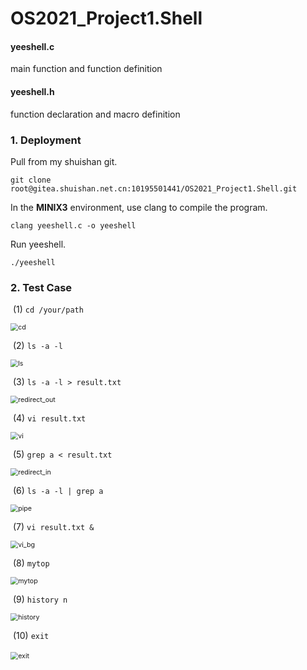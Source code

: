 # OS2021_Project1.Shell



#### yeeshell.c

main function and function definition

#### yeeshell.h

function declaration and macro definition



### 1. Deployment

Pull from my shuishan git.

```shell
git clone root@gitea.shuishan.net.cn:10195501441/OS2021_Project1.Shell.git
```

In the **MINIX3** environment, use clang to compile the program.

```shell
clang yeeshell.c -o yeeshell
```

Run yeeshell.

```shell
./yeeshell
```



### 2. Test Case

​	(1) `cd /your/path`

<img src="http://gitea.shuishan.net.cn/10195501441/OS2021_Project1.Shell/raw/branch/master/lab_report/test_case_img/cd.png" alt="cd" style="zoom: 76%;" />

​	(2) `ls -a -l`

<img src="http://gitea.shuishan.net.cn/10195501441/OS2021_Project1.Shell/raw/branch/master/lab_report/test_case_img/ls.png" alt="ls" style="zoom:76%;" />

​	(3) `ls -a -l > result.txt`

<img src="http://gitea.shuishan.net.cn/10195501441/OS2021_Project1.Shell/raw/branch/master/lab_report/test_case_img/redirect_out.png" alt="redirect_out" style="zoom:76%;" />

​	(4) `vi result.txt`

<img src="http://gitea.shuishan.net.cn/10195501441/OS2021_Project1.Shell/raw/branch/master/lab_report/test_case_img/vi.png" alt="vi" style="zoom:76%;" />

​	(5) `grep a < result.txt`

<img src="http://gitea.shuishan.net.cn/10195501441/OS2021_Project1.Shell/raw/branch/master/lab_report/test_case_img/redirect_in.png" alt="redirect_in" style="zoom:76%;" />

​	(6) `ls -a -l | grep a  `

<img src="http://gitea.shuishan.net.cn/10195501441/OS2021_Project1.Shell/raw/branch/master/lab_report/test_case_img/pipe.png" alt="pipe" style="zoom:76%;" />

​	(7) `vi result.txt &`

<img src="http://gitea.shuishan.net.cn/10195501441/OS2021_Project1.Shell/raw/branch/master/lab_report/test_case_img/vi_bg.png" alt="vi_bg" style="zoom:76%;" />

​	(8) `mytop  `

<img src="http://gitea.shuishan.net.cn/10195501441/OS2021_Project1.Shell/raw/branch/master/lab_report/test_case_img/mytop.png" alt="mytop" style="zoom:76%;" />

​	(9) `history n`

<img src="http://gitea.shuishan.net.cn/10195501441/OS2021_Project1.Shell/raw/branch/master/lab_report/test_case_img/history.png" alt="history" style="zoom:76%;" />

​	(10) `exit`

​	<img src="http://gitea.shuishan.net.cn/10195501441/OS2021_Project1.Shell/raw/branch/master/lab_report/test_case_img/exit.png" alt="exit" style="zoom:76%;" />